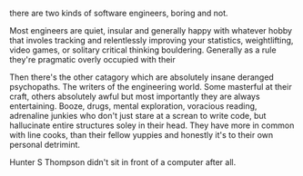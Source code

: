 there are two kinds of software engineers, boring and not. 


Most engineers are quiet, insular and generally happy with whatever hobby that involes tracking and relentlessly improving your statistics, weightlifting, video games, or solitary critical thinking bouldering.
Generally as a rule they're pragmatic overly occupied with their 


Then there's the other catagory which are absolutely insane deranged psychopaths. The writers of the engineering world. Some masterful at their craft, others absolutely awful but most importantly they are always entertaining. 
Booze, drugs, mental exploration, voracious reading, adrenaline junkies who don't just stare at a screan to write code, but hallucinate entire structures soley in their head. 
They have more in common with line cooks, than their fellow yuppies and honestly it's to their own personal detrimint. 

Hunter S Thompson didn't sit in front of a computer after all. 


